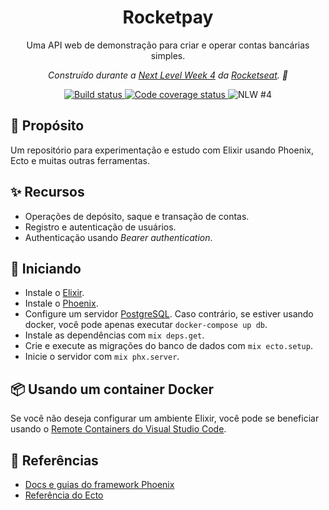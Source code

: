 <h1 align="center">Rocketpay</h1>

<p align="center">
  Uma API web de demonstração para criar e operar contas bancárias simples.
</p>

<p align="center">
  <em>
    Construído durante a <u>Next Level Week 4</u> da <a href="https://rocketseat.com.br/">Rocketseat</a>. 🚀
  </em>
</p>

<div align="center">
  <a href="https://github.com/leandroslc/rocketpay/actions?query=workflow%3ABuild">
    <img src="https://github.com/leandroslc/rocketpay/workflows/Build/badge.svg" alt="Build status" />
  </a>
  <a href="https://codecov.io/gh/leandroslc/rocketpay">
    <img src="https://codecov.io/gh/leandroslc/rocketpay/branch/main/graph/badge.svg?token=MOB68asR04" alt="Code coverage status"/>
  </a>
  <img src="https://img.shields.io/badge/NLW-%231-8257e6.svg" alt="NLW #4" />
</div>

## :book: Propósito
Um repositório para experimentação e estudo com Elixir usando Phoenix, Ecto e muitas outras ferramentas.

## :sparkles: Recursos
- Operações de depósito, saque e transação de contas.
- Registro e autenticação de usuários.
- Authenticação usando _Bearer authentication_.

## :rocket: Iniciando
- Instale o [Elixir](https://elixir-lang.org).
- Instale o [Phoenix](https://www.phoenixframework.org).
- Configure um servidor [PostgreSQL](https://www.postgresql.org). Caso contrário, se estiver usando docker, você pode apenas executar `docker-compose up db`.
- Instale as dependências com `mix deps.get`.
- Crie e execute as migrações do banco de dados com `mix ecto.setup`.
- Inicie o servidor com `mix phx.server`.

## :package: Usando um container Docker
Se você não deseja configurar um ambiente Elixir, você pode se beneficiar usando o [Remote Containers do Visual Studio Code](https://code.visualstudio.com/docs/remote/containers).

## :memo: Referências
- [Docs e guias do framework Phoenix](https://hexdocs.pm/phoenix)
- [Referência do Ecto](https://hexdocs.pm/ecto)
